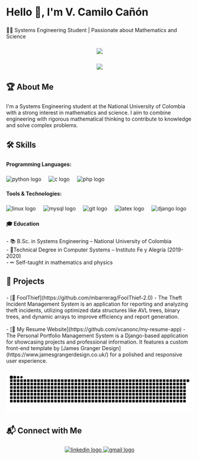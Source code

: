 <h1 align="left">Hello 👋, I'm V. Camilo Cañón</h1>

###

<p align="left">🧑‍💻 Systems Engineering Student | Passionate about Mathematics and Science</p>

###

<div align="center">
  <img height="200" src="https://media4.giphy.com/media/v1.Y2lkPTc5MGI3NjExMnV3c2Izb2k0aGhqdDFoY2J4dTFiOXY5Y2pxaDl4cmMwNGo1ZXgxbCZlcD12MV9pbnRlcm5hbF9naWZfYnlfaWQmY3Q9Zw/JIX9t2j0ZTN9S/giphy.gif" />
</div>

###

<div align="center">
  <img src="https://visitor-badge.laobi.icu/badge?page_id=vcanonc.vcanonc&left_color=grey&right_color=darkmagenta"  />
</div>

###

<h2 align="left">🏆 About Me</h2>

###

<p align="left">I'm a Systems Engineering student at the National University of Colombia with a strong interest in mathematics and science. I aim to combine engineering with rigorous mathematical thinking to contribute to knowledge and solve complex problems.</p>

###

<h2 align="left">🛠️ Skills</h2>

###

<h4 align="left">Programming Languages:</h4>

###

<div align="left">
  <img src="https://img.shields.io/badge/Python-3776AB?logo=python&logoColor=white&style=for-the-badge" height="40" alt="python logo"  />
  <img width="12" />
  <img src="https://img.shields.io/badge/C-A8B9CC?logo=c&logoColor=black&style=for-the-badge" height="40" alt="c logo"  />
  <img width="12" />
  <img src="https://img.shields.io/badge/PHP-777BB4?logo=php&logoColor=black&style=for-the-badge" height="40" alt="php logo"  />
</div>

###

<h4 align="left">Tools & Technologies:</h4>

###

<div align="left">
  <img src="https://img.shields.io/badge/Linux-FCC624?logo=linux&logoColor=black&style=for-the-badge" height="40" alt="linux logo"  />
  <img width="12" />
  <img src="https://img.shields.io/badge/MySQL-4479A1?logo=mysql&logoColor=white&style=for-the-badge" height="40" alt="mysql logo"  />
  <img width="12" />
  <img src="https://img.shields.io/badge/Git-F05032?logo=git&logoColor=white&style=for-the-badge" height="40" alt="git logo"  />
  <img width="12" />
  <img src="https://img.shields.io/badge/LaTeX-008080?logo=latex&logoColor=white&style=for-the-badge" height="40" alt="latex logo"  />
  <img width="12" />
  <img src="https://img.shields.io/badge/Django-092E20?logo=django&logoColor=white&style=for-the-badge" height="40" alt="django logo"  />
</div>

###

<h4 align="left">🎓 Education</h4>

###

<p align="left">- 📚 B.Sc. in Systems Engineering – National University of Colombia<br>- 📖Technical Degree in Computer Systems – Instituto Fe y Alegría (2019-2020)<br>- ✏ Self-taught in mathematics and physics</p>

###

<h2 align="left">🔬 Projects</h2>

###

<p align="left">- [📌 FoolThief](https://github.com/mbarrerag/FoolThief-2.0) - The Theft Incident Management System is an application for reporting and analyzing theft incidents, utilizing optimized data structures like AVL trees, binary trees, and dynamic arrays to improve efficiency and report generation.  <br>  <br>- [📌 My Resume Website](https://github.com/vcanonc/my-resume-app) - The Personal Portfolio Management System is a Django-based application for showcasing projects and professional information. It features a custom front-end template by [James Granger Design](https://www.jamesgrangerdesign.co.uk/) for a polished and responsive user experience.</p>

###
<div align="center">
  <img src="https://raw.githubusercontent.com/vcanonc/vcanonc/output/snake.svg" alt="Snake animation" />
</div>

###

<h2 align="left">📬 Connect with Me</h2>

###

<div align="center">
  <a href="https://www.linkedin.com/in/vcanonc/" target="_blank">
    <img src="https://raw.githubusercontent.com/maurodesouza/profile-readme-generator/master/src/assets/icons/social/linkedin/default.svg" width="52" height="40" alt="linkedin logo"  />
  </a>
  <a href="vcanonc@unal.edu.co" target="_blank">
    <img src="https://raw.githubusercontent.com/maurodesouza/profile-readme-generator/master/src/assets/icons/social/gmail/default.svg" width="52" height="40" alt="gmail logo"  />
  </a>
</div>

###
